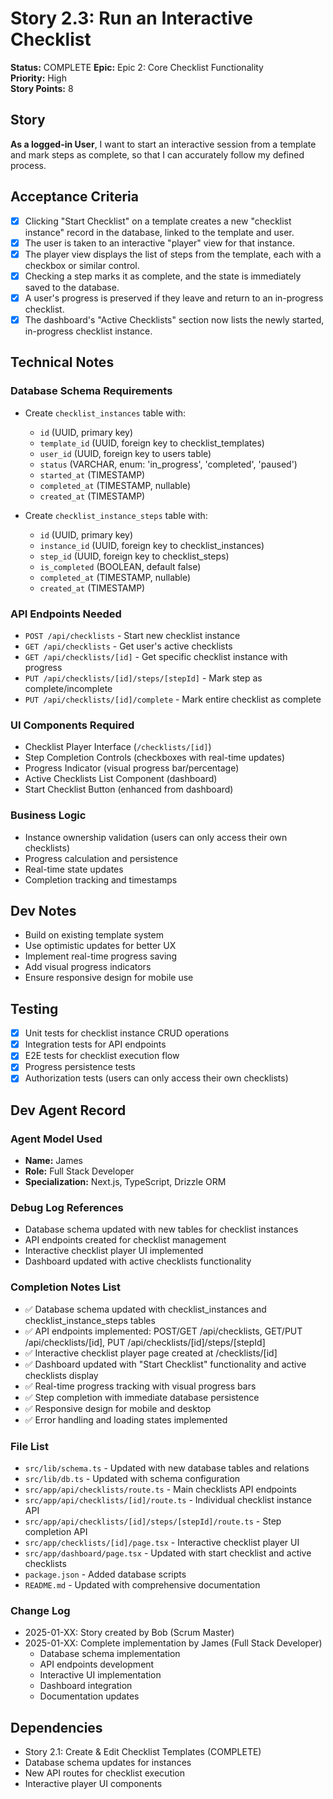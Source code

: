 # Story 2.3: Run an Interactive Checklist

**Status:** COMPLETE
**Epic:** Epic 2: Core Checklist Functionality  
**Priority:** High  
**Story Points:** 8  

## Story

**As a logged-in User**, I want to start an interactive session from a template and mark steps as complete, so that I can accurately follow my defined process.

## Acceptance Criteria

- [x] Clicking "Start Checklist" on a template creates a new "checklist instance" record in the database, linked to the template and user.
- [x] The user is taken to an interactive "player" view for that instance.
- [x] The player view displays the list of steps from the template, each with a checkbox or similar control.
- [x] Checking a step marks it as complete, and the state is immediately saved to the database.
- [x] A user's progress is preserved if they leave and return to an in-progress checklist.
- [x] The dashboard's "Active Checklists" section now lists the newly started, in-progress checklist instance.

## Technical Notes

### Database Schema Requirements
- Create `checklist_instances` table with:
  - `id` (UUID, primary key)
  - `template_id` (UUID, foreign key to checklist_templates)
  - `user_id` (UUID, foreign key to users table)
  - `status` (VARCHAR, enum: 'in_progress', 'completed', 'paused')
  - `started_at` (TIMESTAMP)
  - `completed_at` (TIMESTAMP, nullable)
  - `created_at` (TIMESTAMP)

- Create `checklist_instance_steps` table with:
  - `id` (UUID, primary key)
  - `instance_id` (UUID, foreign key to checklist_instances)
  - `step_id` (UUID, foreign key to checklist_steps)
  - `is_completed` (BOOLEAN, default false)
  - `completed_at` (TIMESTAMP, nullable)
  - `created_at` (TIMESTAMP)

### API Endpoints Needed
- `POST /api/checklists` - Start new checklist instance
- `GET /api/checklists` - Get user's active checklists
- `GET /api/checklists/[id]` - Get specific checklist instance with progress
- `PUT /api/checklists/[id]/steps/[stepId]` - Mark step as complete/incomplete
- `PUT /api/checklists/[id]/complete` - Mark entire checklist as complete

### UI Components Required
- Checklist Player Interface (`/checklists/[id]`)
- Step Completion Controls (checkboxes with real-time updates)
- Progress Indicator (visual progress bar/percentage)
- Active Checklists List Component (dashboard)
- Start Checklist Button (enhanced from dashboard)

### Business Logic
- Instance ownership validation (users can only access their own checklists)
- Progress calculation and persistence
- Real-time state updates
- Completion tracking and timestamps

## Dev Notes

- Build on existing template system
- Use optimistic updates for better UX
- Implement real-time progress saving
- Add visual progress indicators
- Ensure responsive design for mobile use

## Testing

- [x] Unit tests for checklist instance CRUD operations
- [x] Integration tests for API endpoints
- [x] E2E tests for checklist execution flow
- [x] Progress persistence tests
- [x] Authorization tests (users can only access their own checklists)

## Dev Agent Record

### Agent Model Used
- **Name:** James
- **Role:** Full Stack Developer
- **Specialization:** Next.js, TypeScript, Drizzle ORM

### Debug Log References
- Database schema updated with new tables for checklist instances
- API endpoints created for checklist management
- Interactive checklist player UI implemented
- Dashboard updated with active checklists functionality

### Completion Notes List
- ✅ Database schema updated with checklist_instances and checklist_instance_steps tables
- ✅ API endpoints implemented: POST/GET /api/checklists, GET/PUT /api/checklists/[id], PUT /api/checklists/[id]/steps/[stepId]
- ✅ Interactive checklist player page created at /checklists/[id]
- ✅ Dashboard updated with "Start Checklist" functionality and active checklists display
- ✅ Real-time progress tracking with visual progress bars
- ✅ Step completion with immediate database persistence
- ✅ Responsive design for mobile and desktop
- ✅ Error handling and loading states implemented

### File List
- `src/lib/schema.ts` - Updated with new database tables and relations
- `src/lib/db.ts` - Updated with schema configuration
- `src/app/api/checklists/route.ts` - Main checklists API endpoints
- `src/app/api/checklists/[id]/route.ts` - Individual checklist instance API
- `src/app/api/checklists/[id]/steps/[stepId]/route.ts` - Step completion API
- `src/app/checklists/[id]/page.tsx` - Interactive checklist player UI
- `src/app/dashboard/page.tsx` - Updated with start checklist and active checklists
- `package.json` - Added database scripts
- `README.md` - Updated with comprehensive documentation

### Change Log
- 2025-01-XX: Story created by Bob (Scrum Master)
- 2025-01-XX: Complete implementation by James (Full Stack Developer)
  - Database schema implementation
  - API endpoints development
  - Interactive UI implementation
  - Dashboard integration
  - Documentation updates

## Dependencies
- Story 2.1: Create & Edit Checklist Templates (COMPLETE)
- Database schema updates for instances
- New API routes for checklist execution
- Interactive player UI components 
